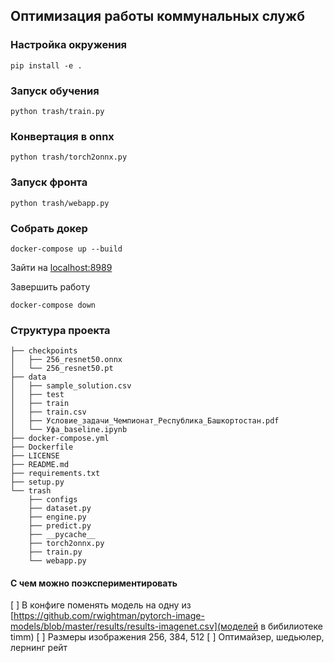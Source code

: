 ## Оптимизация работы коммунальных служб

### Настройка окружения
```
pip install -e .
```
### Запуск обучения
```
python trash/train.py
```

### Конвертация в onnx
```
python trash/torch2onnx.py
```

### Запуск фронта
```
python trash/webapp.py
```

### Собрать докер
```
docker-compose up --build
```
Зайти на [localhost:8989]()

Завершить работу
```
docker-compose down
```

### Структура проекта
```
├── checkpoints
│   ├── 256_resnet50.onnx
│   └── 256_resnet50.pt
├── data
│   ├── sample_solution.csv
│   ├── test
│   ├── train
│   ├── train.csv
│   ├── Условие_задачи_Чемпионат_Республика_Башкортостан.pdf
│   └── Уфа_baseline.ipynb
├── docker-compose.yml
├── Dockerfile
├── LICENSE
├── README.md
├── requirements.txt
├── setup.py
└── trash
    ├── configs
    ├── dataset.py
    ├── engine.py
    ├── predict.py
    ├── __pycache__
    ├── torch2onnx.py
    ├── train.py
    └── webapp.py
```

#### С чем можно поэкспериментировать

[ ] В конфиге поменять модель на одну из [https://github.com/rwightman/pytorch-image-models/blob/master/results/results-imagenet.csv](моделей в бибилиотеке timm)
[ ] Размеры изображения 256, 384, 512
[ ] Оптимайзер, шедьюлер, лернинг рейт